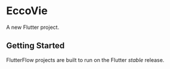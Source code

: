 # EccoVie

A new Flutter project.

## Getting Started

FlutterFlow projects are built to run on the Flutter _stable_ release.

